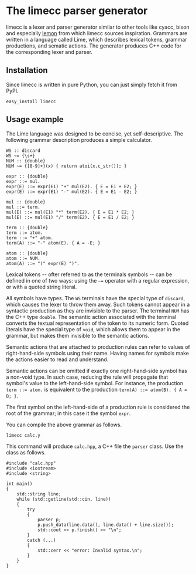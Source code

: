 The limecc parser generator
===========================

limecc is a lexer and parser generator similar to other tools like cyacc, bison and especially [lemon][1] from which limecc sources inspiration. Grammars are written in a language called Lime, which describes lexical tokens, grammar productions, and sematic actions. The generator produces C++ code for the corresponding lexer and parser.

Installation
------------

Since limecc is written in pure Python, you can just simply fetch it from PyPI.

    easy_install limecc

Usage example
-------------

The Lime language was designed to be concise, yet self-descriptive. The following grammar description produces a simple calculator.

    WS :: discard
    WS ~= {\s+}
    NUM :: {double}
    NUM ~= {[0-9]+}(x) { return atoi(x.c_str()); }

    expr :: {double}
    expr ::= mul.
    expr(E) ::= expr(E1) "+" mul(E2). { E = E1 + E2; }
    expr(E) ::= expr(E1) "-" mul(E2). { E = E1 - E2; }

    mul :: {double}
    mul ::= term.
    mul(E) ::= mul(E1) "*" term(E2). { E = E1 * E2; }
    mul(E) ::= mul(E1) "/" term(E2). { E = E1 / E2; }

    term :: {double}
    term ::= atom.
    term ::= "+" atom.
    term(A) ::= "-" atom(E). { A = -E; }

    atom :: {double}
    atom ::= NUM.
    atom(A) ::= "(" expr(E) ")".

Lexical tokens -- ofter referred to as the terminals symbols -- can be defined in one of two ways: using the `~=` operator with a regular expression, or with a quoted string literal.

All symbols have types. The `WS` terminals have the special type of `discard`, which causes the lexer to throw them away. Such tokens cannot appear in a syntactic production as they are invisible to the parser. The terminal `NUM` has the C++ type `double`. The semantic action associated with the terminal converts the textual representation of the token to its numeric form. Quoted literals have the special type of `void`, which allows them to appear in the grammar, but makes them invisible to the semantic actions.

Semantic actions that are attached to production rules can refer to values of right-hand-side symbols using their name. Having names for symbols make the actions easier to read and understand.

Semantic actions can be omitted if exactly one right-hand-side symbol has a non-void type. In such case, reducing the rule will propagate that symbol's value to the left-hand-side symbol. For instance, the production `term ::= atom.` is equivalent to the production `term(A) ::= atom(B). { A = B; }`.

The first symbol on the left-hand-side of a production rule is considered the root of the grammar; in this case it the symbol `expr`.

You can compile the above grammar as follows.

    limecc calc.y

This command will produce `calc.hpp`, a C++ file the `parser` class. Use the class as follows.

    #include "calc.hpp"
    #include <iostream>
    #include <string>

    int main()
    {
        std::string line;
        while (std::getline(std::cin, line))
        {
            try
            {
                parser p;
                p.push_data(line.data(), line.data() + line.size());
                std::cout << p.finish() << "\n";
            }
            catch (...)
            {
                std::cerr << "error: Invalid syntax.\n";
            }
        }
    }

  [1]: http://www.sqlite.org/src/doc/trunk/doc/lemon.html
  [2]: ./docs/grammar.md
